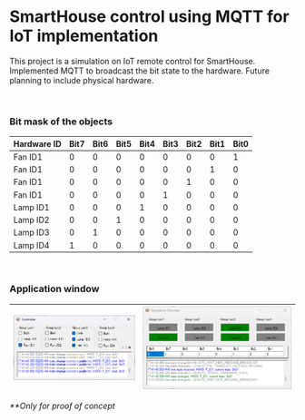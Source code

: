 # SmartHouse control using MQTT for IoT implementation

This project is a simulation on IoT remote control for SmartHouse. Implemented MQTT to broadcast the bit state to the hardware. Future planning to include physical hardware.

</br>

### Bit mask of the objects

| Hardware ID | Bit7 | Bit6 | Bit5 | Bit4 | Bit3 | Bit2 | Bit1 | Bit0 |
| ----------- | ---- | ---- | ---- | ---- | ---- | ---- | ---- | ---- |
| Fan ID1     | 0    | 0    | 0    | 0    | 0    | 0    | 0    | 1    |
| Fan ID1     | 0    | 0    | 0    | 0    | 0    | 0    | 1    | 0    |
| Fan ID1     | 0    | 0    | 0    | 0    | 0    | 1    | 0    | 0    |
| Fan ID1     | 0    | 0    | 0    | 0    | 1    | 0    | 0    | 0    |
| Lamp ID1    | 0    | 0    | 0    | 1    | 0    | 0    | 0    | 0    |
| Lamp ID2    | 0    | 0    | 1    | 0    | 0    | 0    | 0    | 0    |
| Lamp ID3    | 0    | 1    | 0    | 0    | 0    | 0    | 0    | 0    |
| Lamp ID4    | 1    | 0    | 0    | 0    | 0    | 0    | 0    | 0    |

</br>

### Application window

| ![outputimage](/images/Controller_Window.png) | ![outputimage](/images/Overview_Window.png) |
| --------------------------------------------- | ------------------------------------------- |

_\*\*Only for proof of concept_

